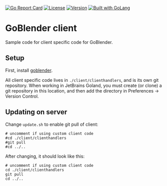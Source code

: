 [![Go Report Card](https://goreportcard.com/badge/github.com/tsawler/goblender-client-sample)](https://goreportcard.com/report/github.com/tsawler/goblender-client-sample)
[![License](http://img.shields.io/badge/license-mit-blue.svg?style=flat-square)](https://raw.githubusercontent.com/tsawler/goblender/master/LICENSE)
[![Version](https://img.shields.io/badge/goversion-1.13.x-blue.svg)](https://golang.org)
<a href="https://golang.org"><img src="https://img.shields.io/badge/powered_by-Go-3362c2.svg?style=flat-square" alt="Built with GoLang"></a> 


# GoBlender client

Sample code for client specific code for GoBlender.

## Setup

First, install [goblender](https://github.com/tsawler/goblender).

All client specific code lives in `./client/clienthandlers`, and is its own 
git repository. When working in JetBrains Goland, you must create 
(or clone) a git repository in this location, and then add the directory
in Preferences -> Version Control.

## Updating on server
Change  `update.sh` to enable git pull of client:

```
# uncomment if using custom client code
#cd ./client/clienthandlers
#git pull
#cd ../..
```

After changing, it should look like this:

```
# uncomment if using custom client code
cd ./client/clienthandlers
git pull
cd ../..
```

